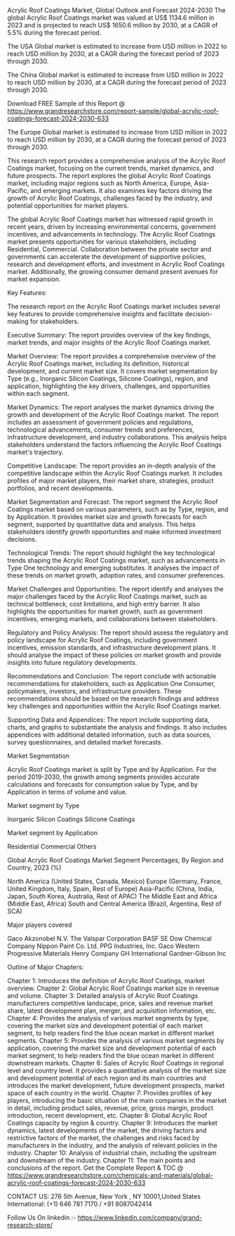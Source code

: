 Acrylic Roof Coatings Market, Global Outlook and Forecast 2024-2030
The global Acrylic Roof Coatings market was valued at US$ 1134.6 million in 2023 and is projected to reach US$ 1650.6 million by 2030, at a CAGR of 5.5% during the forecast period.

The USA Global market is estimated to increase from USD million in 2022 to reach USD million by 2030, at a CAGR during the forecast period of 2023 through 2030.

The China Global market is estimated to increase from USD million in 2022 to reach USD million by 2030, at a CAGR during the forecast period of 2023 through 2030.

Download FREE Sample of this Report @ https://www.grandresearchstore.com/report-sample/global-acrylic-roof-coatings-forecast-2024-2030-633

The Europe Global market is estimated to increase from USD million in 2022 to reach USD million by 2030, at a CAGR during the forecast period of 2023 through 2030.

This research report provides a comprehensive analysis of the Acrylic Roof Coatings market, focusing on the current trends, market dynamics, and future prospects. The report explores the global Acrylic Roof Coatings market, including major regions such as North America, Europe, Asia-Pacific, and emerging markets. It also examines key factors driving the growth of Acrylic Roof Coatings, challenges faced by the industry, and potential opportunities for market players.

The global Acrylic Roof Coatings market has witnessed rapid growth in recent years, driven by increasing environmental concerns, government incentives, and advancements in technology. The Acrylic Roof Coatings market presents opportunities for various stakeholders, including Residential, Commercial. Collaboration between the private sector and governments can accelerate the development of supportive policies, research and development efforts, and investment in Acrylic Roof Coatings market. Additionally, the growing consumer demand present avenues for market expansion.

Key Features:

The research report on the Acrylic Roof Coatings market includes several key features to provide comprehensive insights and facilitate decision-making for stakeholders.

Executive Summary: The report provides overview of the key findings, market trends, and major insights of the Acrylic Roof Coatings market.

Market Overview: The report provides a comprehensive overview of the Acrylic Roof Coatings market, including its definition, historical development, and current market size. It covers market segmentation by Type (e.g., Inorganic Silicon Coatings, Silicone Coatings), region, and application, highlighting the key drivers, challenges, and opportunities within each segment.

Market Dynamics: The report analyses the market dynamics driving the growth and development of the Acrylic Roof Coatings market. The report includes an assessment of government policies and regulations, technological advancements, consumer trends and preferences, infrastructure development, and industry collaborations. This analysis helps stakeholders understand the factors influencing the Acrylic Roof Coatings market's trajectory.

Competitive Landscape: The report provides an in-depth analysis of the competitive landscape within the Acrylic Roof Coatings market. It includes profiles of major market players, their market share, strategies, product portfolios, and recent developments.

Market Segmentation and Forecast: The report segment the Acrylic Roof Coatings market based on various parameters, such as by Type, region, and by Application. It provides market size and growth forecasts for each segment, supported by quantitative data and analysis. This helps stakeholders identify growth opportunities and make informed investment decisions.

Technological Trends: The report should highlight the key technological trends shaping the Acrylic Roof Coatings market, such as advancements in Type One technology and emerging substitutes. It analyses the impact of these trends on market growth, adoption rates, and consumer preferences.

Market Challenges and Opportunities: The report identify and analyses the major challenges faced by the Acrylic Roof Coatings market, such as technical bottleneck, cost limitations, and high entry barrier. It also highlights the opportunities for market growth, such as government incentives, emerging markets, and collaborations between stakeholders.

Regulatory and Policy Analysis: The report should assess the regulatory and policy landscape for Acrylic Roof Coatings, including government incentives, emission standards, and infrastructure development plans. It should analyse the impact of these policies on market growth and provide insights into future regulatory developments.

Recommendations and Conclusion: The report conclude with actionable recommendations for stakeholders, such as Application One Consumer, policymakers, investors, and infrastructure providers. These recommendations should be based on the research findings and address key challenges and opportunities within the Acrylic Roof Coatings market.

Supporting Data and Appendices: The report include supporting data, charts, and graphs to substantiate the analysis and findings. It also includes appendices with additional detailed information, such as data sources, survey questionnaires, and detailed market forecasts.

Market Segmentation

Acrylic Roof Coatings market is split by Type and by Application. For the period 2019-2030, the growth among segments provides accurate calculations and forecasts for consumption value by Type, and by Application in terms of volume and value.

Market segment by Type

Inorganic Silicon Coatings
Silicone Coatings

Market segment by Application

Residential
Commercial
Others

Global Acrylic Roof Coatings Market Segment Percentages, By Region and Country, 2023 (%)

North America (United States, Canada, Mexico)
Europe (Germany, France, United Kingdom, Italy, Spain, Rest of Europe)
Asia-Pacific (China, India, Japan, South Korea, Australia, Rest of APAC)
The Middle East and Africa (Middle East, Africa)
South and Central America (Brazil, Argentina, Rest of SCA)

Major players covered

Gaco
Akzonobel N.V.
The Valspar Corporation
BASF SE
Dow Chemical Company
Nippon Paint Co. Ltd.
PPG Industries, Inc.
Gaco Western
Progressive Materials
Henry Company
GH International
Gardner-Gibson Inc

Outline of Major Chapters:

Chapter 1: Introduces the definition of Acrylic Roof Coatings, market overview.
Chapter 2: Global Acrylic Roof Coatings market size in revenue and volume.
Chapter 3: Detailed analysis of Acrylic Roof Coatings manufacturers competitive landscape, price, sales and revenue market share, latest development plan, merger, and acquisition information, etc.
Chapter 4: Provides the analysis of various market segments by type, covering the market size and development potential of each market segment, to help readers find the blue ocean market in different market segments.
Chapter 5: Provides the analysis of various market segments by application, covering the market size and development potential of each market segment, to help readers find the blue ocean market in different downstream markets.
Chapter 6: Sales of Acrylic Roof Coatings in regional level and country level. It provides a quantitative analysis of the market size and development potential of each region and its main countries and introduces the market development, future development prospects, market space of each country in the world.
Chapter 7: Provides profiles of key players, introducing the basic situation of the main companies in the market in detail, including product sales, revenue, price, gross margin, product introduction, recent development, etc.
Chapter 8: Global Acrylic Roof Coatings capacity by region & country.
Chapter 9: Introduces the market dynamics, latest developments of the market, the driving factors and restrictive factors of the market, the challenges and risks faced by manufacturers in the industry, and the analysis of relevant policies in the industry.
Chapter 10: Analysis of industrial chain, including the upstream and downstream of the industry.
Chapter 11: The main points and conclusions of the report.
Get the Complete Report & TOC @ https://www.grandresearchstore.com/chemicals-and-materials/global-acrylic-roof-coatings-forecast-2024-2030-633

CONTACT US:
276 5th Avenue, New York , NY 10001,United States
International: (+1) 646 781 7170 / +91 8087042414

Follow Us On linkedin :- https://www.linkedin.com/company/grand-research-store/
